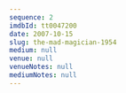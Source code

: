 ```yaml
---
sequence: 2
imdbId: tt0047200
date: 2007-10-15
slug: the-mad-magician-1954
medium: null
venue: null
venueNotes: null
mediumNotes: null
---
```


